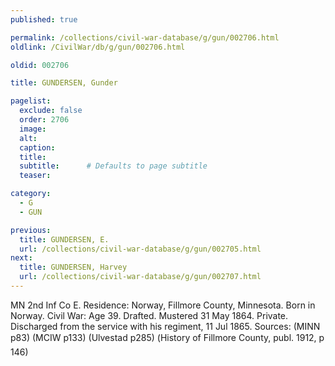 ```yaml
---
published: true

permalink: /collections/civil-war-database/g/gun/002706.html
oldlink: /CivilWar/db/g/gun/002706.html

oldid: 002706

title: GUNDERSEN, Gunder

pagelist:
  exclude: false
  order: 2706
  image: 
  alt:
  caption:
  title:
  subtitle:      # Defaults to page subtitle
  teaser:

category: 
  - G 
  - GUN

previous:
  title: GUNDERSEN, E.
  url: /collections/civil-war-database/g/gun/002705.html  
next:
  title: GUNDERSEN, Harvey
  url: /collections/civil-war-database/g/gun/002707.html   
---
```

MN 2nd Inf Co E. Residence: Norway, Fillmore County, Minnesota. Born in Norway. Civil War: Age 39. Drafted. Mustered 31 May 1864. Private. Discharged from the service with his regiment, 11 Jul 1865. Sources: (MINN p83) (MCIW p133) (Ulvestad p285) (&#147;History of Fillmore County, publ. 1912, p 146)